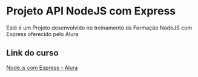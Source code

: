 
# Projeto API NodeJS com Express

Esté é um Projeto desenvolvido no treinamento da Formação NodeJS com Express oferecido pelo Alura


## Link do curso


[Node.js com Express - Alura](https://cursos.alura.com.br/formacao-node-js-12)

  
